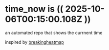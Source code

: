 # time_now is (( 2025-10-06T00:15:00.108Z ))

an automated repo that shows the currnent time

inspired by [breakingheatmap](https://github.com/breakingheatmap/breakingheatmap)